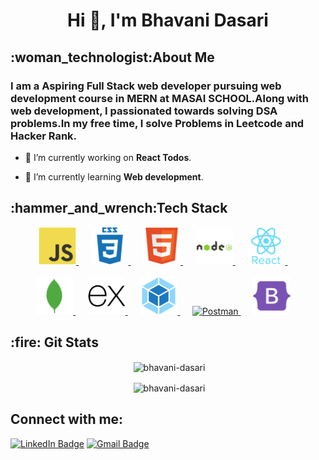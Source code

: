 
<h1 align="center">Hi 👋, I'm Bhavani Dasari</h1>
<h2>:woman_technologist:About Me</h2>
<h3>I am a Aspiring Full Stack web developer pursuing web development course in MERN at MASAI SCHOOL.Along with web development, I passionated towards solving DSA problems.In my free time, I solve Problems in Leetcode and Hacker Rank.</h3>

- 🔭 I’m currently working on **React Todos**.

- 🌱 I’m currently learning **Web development**.

<h2 align="left" font-weight="bold">:hammer_and_wrench:Tech Stack</h2>
<div align="center" margin="30" >
 <a href="https://developer.mozilla.org/en-US/docs/Web/JavaScript" target="_blank" rel="noreferrer" margin="30"><img src="https://github.com/devicons/devicon/blob/master/icons/javascript/javascript-original.svg" title="JavaScript" alt="JavaScript" width="60" height="60"/>&nbsp;</a>&nbsp;&nbsp;&nbsp;&nbsp;
  <a href="https://www.w3schools.com/css/" target="_blank" rel="noreferrer"margin="30"><img src="https://github.com/devicons/devicon/blob/master/icons/css3/css3-plain-wordmark.svg"  title="CSS3" alt="CSS" width="60" height="60"/>&nbsp;</a>&nbsp;&nbsp;&nbsp;&nbsp;
   <a href="https://www.w3.org/html/" target="_blank" rel="noreferrer"margin="30"><img src="https://github.com/devicons/devicon/blob/master/icons/html5/html5-original.svg" title="HTML5" alt="HTML" width="60" height="60"/>&nbsp;</a>&nbsp;&nbsp;&nbsp;&nbsp;
   <a href="https://nodejs.org" target="_blank" rel="noreferrer"margin="30"><img src="https://github.com/devicons/devicon/blob/master/icons/nodejs/nodejs-original-wordmark.svg" title="NodeJS" alt="NodeJS" width="60" height="60"/>&nbsp;</a>&nbsp;&nbsp;&nbsp;&nbsp;
  <a href="https://reactjs.org/" target="_blank" rel="noreferrer"margin="30"><img src="https://github.com/devicons/devicon/blob/master/icons/react/react-original-wordmark.svg" title="React" alt="React" width="60" height="60"/>&nbsp;</a>&nbsp;&nbsp;&nbsp;&nbsp;<br/><br/>
  <a href="https://www.mongodb.com/" target="_blank" rel="noreferrer"margin="30"> <img src="https://github.com/devicons/devicon/blob/master/icons/mongodb/mongodb-plain.svg" title="Mongodb" alt="Mongodb" width="60" height="60"/>&nbsp;</a>&nbsp;&nbsp;&nbsp;&nbsp;
  <a href="https://expressjs.com" target="_blank" rel="noreferrer" margin="30"> <img src="https://github.com/devicons/devicon/blob/master/icons/express/express-original.svg" alt="express" width="60" height="60"  padding:"20"  margin="30"/> </a>&nbsp;&nbsp;&nbsp;&nbsp;
  <a href="https://webpack.js.org" target="_blank" rel="noreferrer"margin="30">  <img src="https://github.com/devicons/devicon/blob/master/icons/webpack/webpack-original.svg" title="Webpack" alt="Webpack" width="60" height="60"/>&nbsp;</a>&nbsp;&nbsp;&nbsp;&nbsp;
   <a href="https://postman.com" target="_blank" rel="noreferrer"margin="30"><img src="https://www.vectorlogo.zone/logos/getpostman/getpostman-icon.svg" title="Postman" alt="Postman" width="60" height="60"/>&nbsp;</a>&nbsp;&nbsp;&nbsp;&nbsp;
<a href="https://getbootstrap.com" target="_blank" rel="noreferrer"margin="30"><img src="https://github.com/devicons/devicon/blob/master/icons/bootstrap/bootstrap-plain.svg" alt="bootstrap" width="60" height="60"/></a>&nbsp;&nbsp;&nbsp;&nbsp;
</div>
<h2>:fire: Git Stats</h2>
<p align="center">&nbsp;<img align="center" src="https://github-readme-stats.vercel.app/api?username=bhavani-dasari&theme=dark&show_icons=true&locale=en" alt="bhavani-dasari" /></p>
<!-- <p align="center">&nbsp;<img align="center" src="https://github-readme-stats.vercel.app/api/top-langs/?username=bhavani-dasari&layout=compact&theme=vision-friendly-dark" alt="bhavani-dasari" /></p> -->


<p align="center">&nbsp;<img align="center" src="https://github-readme-streak-stats.herokuapp.com?user=BHAVANI-DASARI&date_format=M%20j%5B%2C%20Y%5D" alt="bhavani-dasari" /></p>
<h2 align="left">Connect with me:</h2>
<p align="left" id="badges">
<a href="https://www.linkedin.com/in/bhavani-dasari-906134140/"><img src="https://img.shields.io/badge/LinkedIn-blue?style=for-the-badge&logo=linkedin&logoColor=white" alt="LinkedIn Badge"/></a>
 <a href="bhavanidasari215@gmail.com"><img src="https://img.shields.io/badge/Gmail-red?style=for-the-badge&logo=gmail&logoColor=white" alt="Gmail Badge"/></a>
</p>

